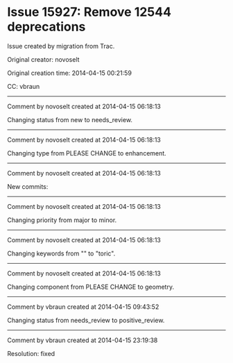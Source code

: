 # Issue 15927: Remove 12544 deprecations

Issue created by migration from Trac.

Original creator: novoselt

Original creation time: 2014-04-15 00:21:59

CC:  vbraun




---

Comment by novoselt created at 2014-04-15 06:18:13

Changing status from new to needs_review.


---

Comment by novoselt created at 2014-04-15 06:18:13

Changing type from PLEASE CHANGE to enhancement.


---

Comment by novoselt created at 2014-04-15 06:18:13

New commits:


---

Comment by novoselt created at 2014-04-15 06:18:13

Changing priority from major to minor.


---

Comment by novoselt created at 2014-04-15 06:18:13

Changing keywords from "" to "toric".


---

Comment by novoselt created at 2014-04-15 06:18:13

Changing component from PLEASE CHANGE to geometry.


---

Comment by vbraun created at 2014-04-15 09:43:52

Changing status from needs_review to positive_review.


---

Comment by vbraun created at 2014-04-15 23:19:38

Resolution: fixed
